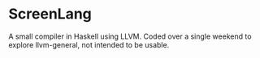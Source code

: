ScreenLang
==========

A small compiler in Haskell using LLVM. Coded over a single weekend to explore llvm-general, not intended to be usable.
